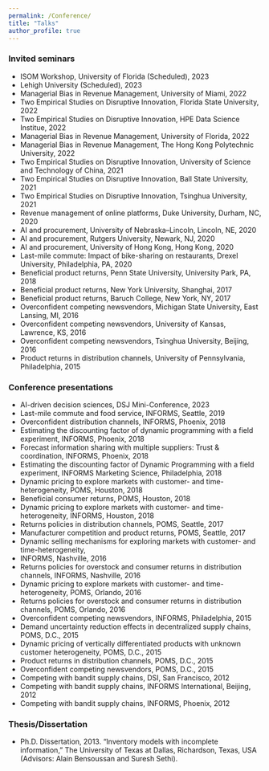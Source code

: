 ```yaml
---
permalink: /Conference/
title: "Talks"
author_profile: true
---
```


### Invited seminars

* ISOM Workshop, University of Florida (Scheduled), 2023
* Lehigh University (Scheduled), 2023 
* Managerial Bias in Revenue Management, University of Miami, 2022
* Two Empirical Studies on Disruptive Innovation, Florida State University, 2022
* Two Empirical Studies on Disruptive Innovation, HPE Data Science Institue, 2022
* Managerial Bias in Revenue Management, University of Florida, 2022
* Managerial Bias in Revenue Management, The Hong Kong Polytechnic University, 2022
* Two Empirical Studies on Disruptive Innovation, University of Science and Technology of China, 2021
* Two Empirical Studies on Disruptive Innovation, Ball State University, 2021
* Two Empirical Studies on Disruptive Innovation, Tsinghua University, 2021
* Revenue management of online platforms, Duke University, Durham, NC, 2020 
* AI and procurement, University of Nebraska–Lincoln, Lincoln, NE, 2020 
* AI and procurement, Rutgers University, Newark, NJ, 2020 
* AI and procurement, University of Hong Kong, Hong Kong, 2020 
* Last-mile commute: Impact of bike-sharing on restaurants, Drexel University, Philadelphia, PA, 2020 
* Beneficial product returns, Penn State University, University Park, PA, 2018 
* Beneficial product returns, New York University, Shanghai, 2017 
* Beneficial product returns, Baruch College, New York, NY, 2017 
* Overconfident competing newsvendors, Michigan State University, East Lansing, MI, 2016 
* Overconfident competing newsvendors, University of Kansas, Lawrence, KS, 2016 
* Overconfident competing newsvendors, Tsinghua University, Beijing, 2016 
* Product returns in distribution channels, University of Pennsylvania, Philadelphia, 2015

### Conference presentations

* AI-driven decision sciences, DSJ Mini-Conference, 2023
* Last-mile commute and food service, INFORMS, Seattle, 2019 
* Overconfident distribution channels, INFORMS, Phoenix, 2018 
* Estimating the discounting factor of dynamic programming with a field experiment, INFORMS, Phoenix, 2018 
* Forecast information sharing with multiple suppliers: Trust & coordination, INFORMS, Phoenix, 2018 
* Estimating the discounting factor of Dynamic Programming with a field experiment, INFORMS Marketing Science, Philadelphia, 2018 
* Dynamic pricing to explore markets with customer- and time-heterogeneity, POMS, Houston, 2018 
* Beneficial consumer returns, POMS, Houston, 2018 
* Dynamic pricing to explore markets with customer- and time-heterogeneity, INFORMS, Houston, 2018 
* Returns policies in distribution channels, POMS, Seattle, 2017 
* Manufacturer competition and product returns, POMS, Seattle, 2017 
* Dynamic selling mechanisms for exploring markets with customer- and time-heterogeneity, 
* INFORMS, Nashville, 2016 
* Returns policies for overstock and consumer returns in distribution channels, INFORMS, Nashville, 2016 
* Dynamic pricing to explore markets with customer- and time-heterogeneity, POMS, Orlando, 2016 
* Returns policies for overstock and consumer returns in distribution channels, POMS, Orlando, 2016 
* Overconfident competing newsvendors, INFORMS, Philadelphia, 2015 
* Demand uncertainty reduction effects in decentralized supply chains, POMS, D.C., 2015 
* Dynamic pricing of vertically differentiated products with unknown customer heterogeneity, POMS, D.C., 2015 
* Product returns in distribution channels, POMS, D.C., 2015 
* Overconfident competing newsvendors, POMS, D.C., 2015 
* Competing with bandit supply chains, DSI, San Francisco, 2012 
* Competing with bandit supply chains, INFORMS International, Beijing, 2012 
* Competing with bandit supply chains, INFORMS, Phoenix, 2012

### Thesis/Dissertation
* Ph.D. Dissertation, 2013. “Inventory models with incomplete information,” The University of Texas at Dallas, Richardson, Texas, USA (Advisors: Alain Bensoussan and Suresh Sethi). 
